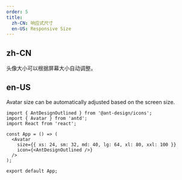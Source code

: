 ```yaml
---
order: 5
title:
  zh-CN: 响应式尺寸
  en-US: Responsive Size
---
```


## zh-CN

头像大小可以根据屏幕大小自动调整。

## en-US

Avatar size can be automatically adjusted based on the screen size.

```tsx
import { AntDesignOutlined } from '@ant-design/icons';
import { Avatar } from 'antd';
import React from 'react';

const App = () => (
  <Avatar
    size={{ xs: 24, sm: 32, md: 40, lg: 64, xl: 80, xxl: 100 }}
    icon={<AntDesignOutlined />}
  />
);

export default App;
```
